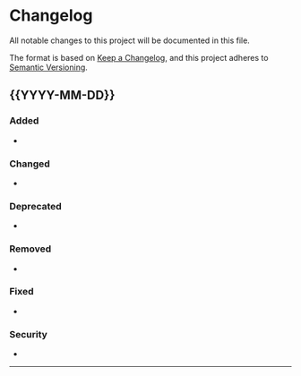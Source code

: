 # Changelog

All notable changes to this project will be documented in this file.

The format is based on [Keep a Changelog](https://keepachangelog.com/en/1.0.0/),
and this project adheres to [Semantic Versioning](https://semver.org/spec/v2.0.0.html).

## {{YYYY-MM-DD}}

### Added
- 

### Changed
- 

### Deprecated
- 

### Removed
- 

### Fixed
- 

### Security
- 

---